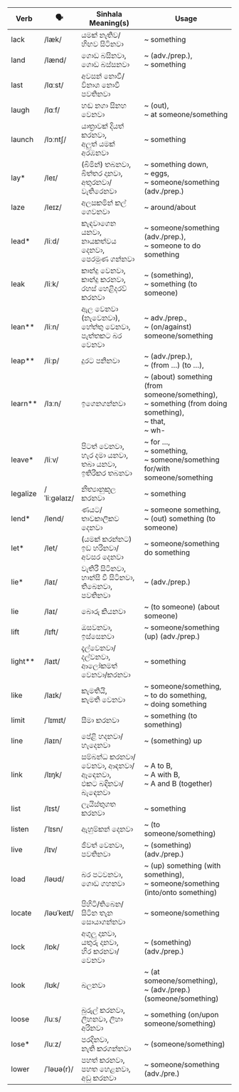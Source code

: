 | Verb      | 🗣️            | Sinhala Meaning(s)                          | Usage                                                        |
| --------- | ------------ | ------------------------------------------- | ------------------------------------------------------------------------ |
| lack      | /læk/        | යමක් නැතිව/හිඟව සිටිනවා                            | ~ something                                                                    |
| land      | /lænd/       | ගොඩ බසිනවා,<br>ගොඩ බස්සනවා                        | ~ (adv./prep.),<br>~ something                                                 |
| last      | /lɑːst/      | අවසන් නොවී/විනාශ නොවී පවතිනවා                        |                                                                          |
| laugh     | /lɑːf/       | හඬ නගා සිනහ වෙනවා                               | ~ (out),<br>~ at someone/something                                                     |
| launch    | /lɔːntʃ/     | යාත්‍රාවක් දියත් කරනවා,<br>අලුත් යමක් අරඹනවා            | ~ something                                                                    |
| lay\*     | /leɪ/        | (බිමින්) තබනවා,<br>බිත්තර දානවා, අතුරනවා/වැතිරෙනවා        | ~ something down,<br>~ eggs,<br>~ someone/something (adv./prep.)                             |
| laze      | /leɪz/       | අලසකමින් කල් ගෙවනවා                              | ~ around/about                                                           |
| lead\*    | /liːd/       | කැඳවාගෙන යනවා,<br>නායකත්වය දෙනවා,<br>පෙරමුණ ගන්නවා      | ~ someone/something (adv./prep.),<br>~ someone to do something                                 |
| leak      | /liːk/       | කාන්දු වෙනවා, කාන්දු කරනවා, රහස් හෙළිදරව් කරනවා           | ~ (something),<br>~ something (to someone)                                                   |
| lean\*\*  | /liːn/       | ඇල වෙනවා (නැවෙනවා),<br>හේත්තු වෙනවා,<br>පැත්තකට බර වෙනවා  | ~ adv./prep.,<br>~ (on/against) someone/something                                   |
| leap\*\*  | /liːp/       | දුරට පනිනවා                                    | ~ (adv./prep.),<br>~ (from …) (to …),                                    |
| learn\*\* | /lɜːn/       | ඉගෙනගන්නවා                                     | ~ (about) something (from someone/something),<br>~ something (from doing something),<br>~ that,<br>~ wh- |
| leave\*   | /liːv/       | පිටත් වෙනවා, හැර දමා යනවා,<br>තබා යනවා, ඉතිරිකර තබනවා   | ~ for …,<br>~ something,<br>~ someone/something for/with someone/something                              |
| legalize  | /ˈliːɡəlaɪz/ | නීත්‍යානුකූල කරනවා                                 | ~ something                                                                    |
| lend\*    | /lend/       | ණයට/තාවකාලිකව දෙනවා                              | ~ someone something,<br>~ (out) something (to someone)                                         |
| let\*     | /let/        | (යමක් කරන්නට) ඉඩ හරිනවා/අවසර දෙනවා                | ~ someone/something do something                                                          |
| lie\*     | /laɪ/        | වැතිරී සිටිනවා, හාන්සි වී සිටිනවා, තිබෙනවා, පවතිනවා           | ~ (adv./prep.)                                                           |
| lie       | /laɪ/        | බොරු කියනවා                                     | ~ (to someone) (about someone)                                                     |
| lift      | /lɪft/       | ඔසවනවා,<br>ඉස්සෙනවා                             | ~ someone/something (up) (adv./prep.)                                               |
| light\*\* | /laɪt/       | දැල්වෙනවා/දල්වනවා, ආලෝකමත් වෙනවා/කරනවා                 | ~ something                                                                    |
| like      | /laɪk/       | කැමතියි,<br>කැමති වෙනවා                            | ~ someone/something,<br>~ to do something,<br>~ doing something                                 |
| limit     | /ˈlɪmɪt/     | සීමා කරනවා                                     | ~ something (to something)                                                           |
| line      | /laɪn/       | පේළි හදනවා/හැදෙනවා                                | ~ (something) up                                                               |
| link      | /lɪŋk/       | සම්බන්ධ කරනවා/වෙනවා, ආඳනවා/ඈඳෙනවා,<br>එකට බඳිනවා/බැඳෙනවා | ~ A to B,<br>~ A with B,<br>~ A and B (together)                               |
| list      | /lɪst/       | ලැයිස්තුගත කරනවා                                 | ~ something                                                                    |
| listen    | /ˈlɪsn/      | ඇහුම්කන් දෙනවා                                   | ~ (to someone/something)                                                            |
| live      | /lɪv/        | ජීවත් වෙනවා, පවතිනවා                              | ~ (something) (adv./prep.)                                                     |
| load      | /ləʊd/       | බර පටවනවා,<br>ගොඩ ගහනවා                        | ~ (up) something (with something),<br>~ someone/something (into/onto something)                          |
| locate    | /ləʊˈkeɪt/   | පිහිටි/තිබෙන/සිටින තැන සොයාගන්නවා                       | ~ someone/something                                                                 |
| lock      | /lɒk/        | අගුලු දානවා,<br>යතුරු දානවා,<br>හිර කරනවා/වෙනවා         | ~ (something) (adv./prep.)                                                     |
| look      | /lʊk/        | බලනවා                                        | ~ (at someone/something),<br>~ (adv./prep.) (someone/something)                                |
| loose     | /luːs/       | බුරුල් කරනවා,<br>ලිහනවා, ලිහා අරිනවා                  | ~ something (on/upon someone/something)                                                   |
| lose\*    | /luːz/       | පරදිනවා,<br>නැති කරගන්නවා                         | ~ (someone/something)                                                               |
| lower     | /ˈləʊə(r)/   | පහත් කරනවා,<br>පහත හෙළනවා,<br>අඩු කරනවා           | ~ someone/something (adv./pre.)                                                     |